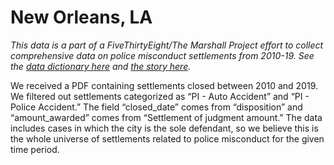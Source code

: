 # New Orleans, LA

*This data is a part of a FiveThirtyEight/The Marshall Project effort to collect comprehensive data on police misconduct settlements from 2010-19. See the [data dictionary here](../) and [the story here](https://fivethirtyeight.com/features/police-misconduct-costs-cities-millions-every-year-but-thats-where-the-accountability-ends).*

We received a PDF containing settlements closed between 2010 and 2019. We filtered out settlements categorized as “PI - Auto Accident” and “PI - Police Accident.” The field “closed_date” comes from “disposition” and “amount_awarded” comes from “Settlement of judgment amount.” The data includes cases in which the city is the sole defendant, so we believe this is the whole universe of settlements related to police misconduct for the given time period.
